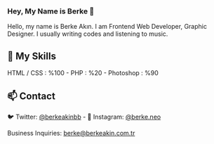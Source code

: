 ### Hey, My Name is Berke 👋

Hello, my name is Berke Akın. I am Frontend Web Developer, Graphic Designer. I usually writing codes and listening to music.

## 💪 My Skills

HTML / CSS : %100 - PHP : %20 - Photoshop : %90 

## 📫 Contact

🐦 Twitter: [@berkeakinbb](https://twitter.com/berkeakinbb) - 🤳 Instagram: [@berke.neo](https://www.instagram.com/berke.neo/)

Business Inquiries: berke@berkeakin.com.tr
